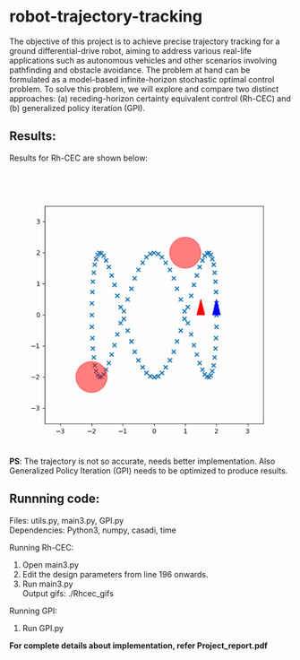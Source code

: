 # robot-trajectory-tracking
The objective of this project is to achieve precise trajectory tracking for a ground differential-drive robot, aiming to address various real-life applications such as autonomous vehicles and other scenarios involving pathfinding and obstacle avoidance. The problem at hand can be formulated as a model-based infinite-horizon stochastic optimal control problem. To solve this problem, we will explore and compare two distinct approaches: (a) receding-horizon certainty equivalent control (Rh-CEC) and (b) generalized policy iteration (GPI). <br>

## Results:
Results for Rh-CEC are shown below: <br> <br>
![Rh-CEC error 460](/Rhcec_gifs/RhCEC_error_460.gif)
<br>
**PS**: The trajectory is not so accurate, needs better implementation. Also Generalized Policy Iteration (GPI) needs to be optimized to produce results.

## Runnning code:
Files: utils.py, main3.py, GPI.py <br>
Dependencies: Python3, numpy, casadi, time  <br>

Running Rh-CEC:
1. Open main3.py
2. Edit the design parameters from line 196 onwards.
3. Run main3.py <br>
Output gifs: ./Rhcec_gifs


Running GPI:
1. Run GPI.py 

**For complete details about implementation, refer Project_report.pdf**
